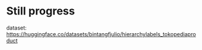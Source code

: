 # Still progress
dataset: https://huggingface.co/datasets/bintangfjulio/hierarchylabels_tokopediaproduct
